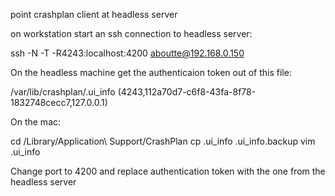 point crashplan client at headless server

on workstation start an ssh connection to headless server:

ssh -N -T -R4243:localhost:4200 aboutte@192.168.0.150

On the headless machine get the authenticaion token out of this file:

/var/lib/crashplan/.ui_info (4243,112a70d7-c6f8-43fa-8f78-1832748cecc7,127.0.0.1)

On the mac:

cd /Library/Application\ Support/CrashPlan
cp .ui_info .ui_info.backup
vim .ui_info

Change port to 4200 and replace authentication token with the one from the headless server